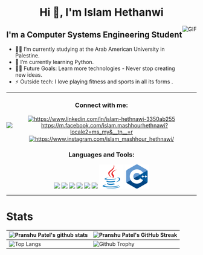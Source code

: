 <h1 align="center">Hi 👋, I'm Islam Hethanwi</h1>



<img align="right" alt="GIF" height="160px" src="https://media.giphy.com/media/du3J3cXyzhj75IOgvA/giphy.gif" />

## I'm a  Computer Systems Engineering Student   

- 👨‍💻 I’m currently studying at the Arab American University in Palestine.
- 🌱 I’m currently learning Python.
- 💪🏼 Future Goals: Learn more technologies - Never stop creating new ideas.
- ⚡ Outside tech: I love playing fitness and sports in all its forms .

---










<h3 align="center">Connect with me:</h3>
<p align="center">
<a href="https://linkedin.com/in/https://www.linkedin.com/in/islam-hethnawi-3350ab255" target="blank"><img align="center" src="https://raw.githubusercontent.com/rahuldkjain/github-profile-readme-generator/master/src/images/icons/Social/linked-in-alt.svg" alt="https://www.linkedin.com/in/islam-hethnawi-3350ab255" height="50" width="40" /></a>
<a href="https://fb.com/https://m.facebook.com/islam.mashhourhethnawi?locale2=ms_my&__tn__=r" target="blank"><img align="center" src="https://raw.githubusercontent.com/rahuldkjain/github-profile-readme-generator/master/src/images/icons/Social/facebook.svg" alt="https://m.facebook.com/islam.mashhourhethnawi?locale2=ms_my&__tn__=r" height="50" width="40" /></a>
<a href="https://instagram.com/https://www.instagram.com/islam_mashhour_hethnawi/" target="blank"><img align="center" src="https://raw.githubusercontent.com/rahuldkjain/github-profile-readme-generator/master/src/images/icons/Social/instagram.svg" alt="https://www.instagram.com/islam_mashhour_hethnawi/" height="50" width="40" /></a>
</p>




<h3 align="Center">Languages and Tools:</h3>  
<p align="center">
<img src="https://cdn.jsdelivr.net/gh/devicons/devicon/icons/html5/html5-original-wordmark.svg" style="height: 4rem"/>
<img src="https://cdn.jsdelivr.net/gh/devicons/devicon/icons/css3/css3-original-wordmark.svg" style="height: 4rem"/>
<img src="https://cdn.jsdelivr.net/gh/devicons/devicon/icons/javascript/javascript-plain.svg" style="height: 4rem"/>
<img src="https://cdn.jsdelivr.net/gh/devicons/devicon/icons/bootstrap/bootstrap-plain-wordmark.svg"  style="height: 4rem"/>
<img src="https://cdn.jsdelivr.net/gh/devicons/devicon/icons/github/github-original-wordmark.svg" style="height: 4rem; background-color:white"/>
<img src="https://cdn.jsdelivr.net/gh/devicons/devicon/icons/python/python-original.svg"  style="height: 4rem"/>

 <img src="https://raw.githubusercontent.com/devicons/devicon/master/icons/java/java-original.svg" style="height: 4rem"/>

<img src="https://raw.githubusercontent.com/devicons/devicon/master/icons/cplusplus/cplusplus-original.svg" style="height: 4rem"/>

---
# Stats

| ![Pranshu Patel's github stats](https://github-readme-stats.vercel.app/api?username=IslamHethnawi&theme=default&hide_border=false&include_all_commits=true&count_private=true) | ![Pranshu Patel's GitHub Streak](https://github-readme-streak-stats.herokuapp.com/?user=IslamHethnawi&theme=default&hide_border=false&include_all_commits=true&count_private=true) |
| --- | --- |
| ![Top Langs](https://github-readme-stats.vercel.app/api/top-langs/?username=IslamHethnawi&theme=default&hide_border=false&include_all_commits=true&count_private=true&layout=compact) | ![Github Trophy](https://github-profile-trophy.vercel.app/?username=IslamHethnawi&include_all_commits=true&count_private=true) |

